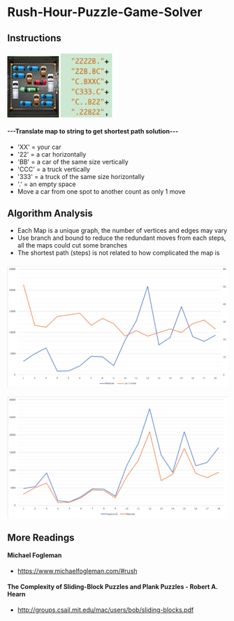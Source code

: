 # Rush-Hour-Puzzle-Game-Solver
##  Instructions
### ![](https://github.com/nickee1942/Rush-Hour-Puzzle-Game-Solver/blob/master/Image/map.png)  ![](https://github.com/nickee1942/Rush-Hour-Puzzle-Game-Solver/blob/master/Image/string.jpg)
#### ---Translate map to string to get shortest path solution---
* 'XX' = your car
* '22' = a car horizontally
* 'BB' = a car of the same size vertically
* 'CCC' = a truck vertically
* '333' = a truck of the same size horizontally
* '.' = an empty space
* Move a car from one spot to another count as only 1 move
## Algorithm Analysis
* Each Map is a unique graph, the number of vertices and edges may vary
* Use branch and bound to reduce the redundant moves from each steps, all the maps could cut some branches
* The shortest path (steps) is not related to how complicated the map is
### ![](https://github.com/nickee1942/Rush-Hour-Puzzle-Game-Solver/blob/master/Image/RelationReduced%26shortest.png) 
![](https://github.com/nickee1942/Rush-Hour-Puzzle-Game-Solver/blob/master/Image/WholeVSreduced.png)
## More Readings
#### Michael Fogleman  
* https://www.michaelfogleman.com/#rush
#### The Complexity of Sliding-Block Puzzles and Plank Puzzles - Robert A. Hearn
* http://groups.csail.mit.edu/mac/users/bob/sliding-blocks.pdf 

